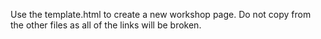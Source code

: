 Use the template.html to create a new workshop page. 
Do not copy from the other files as all of the links will be broken.